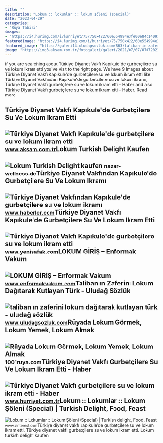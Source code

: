 ```yaml
---
title: ""
description: "Lokum :: lokumlar :: lokum şöleni (special)"
date: "2023-04-29"
categories:
- "Ruya Tabiri"
images:
- "https://i4.hurimg.com/i/hurriyet/75/750x422/60e554994e3fe00e84c14091.jpg"
featuredImage: "https://i4.hurimg.com/i/hurriyet/75/750x422/60e554994e3fe00e84c14091.jpg"
featured_image: "https://galeri14.uludagsozluk.com/863/taliban-in-zaferini-lokum-dagitarak-kutlayan-turk_2176827.jpg"
image: "https://img3.aksam.com.tr/fotogaleri/galeri/2021/07/07/0707202116256455348283f9e7.jpg"
---
```


If you are searching about Türkiye Diyanet Vakfı Kapıkule'de gurbetçilere su ve lokum ikram etti you've visit to the right page. We have 9 Images about Türkiye Diyanet Vakfı Kapıkule'de gurbetçilere su ve lokum ikram etti like Türkiye Diyanet Vakfından Kapıkule'de gurbetçilere su ve lokum ikramı, Türkiye Diyanet Vakfı gurbetçilere su ve lokum ikram etti - Haber and also Türkiye Diyanet Vakfı gurbetçilere su ve lokum ikram etti - Haber. Read more:

Türkiye Diyanet Vakfı Kapıkule'de Gurbetçilere Su Ve Lokum Ikram Etti
---------------------------------------------------------------------

 ![Türkiye Diyanet Vakfı Kapıkule'de gurbetçilere su ve lokum ikram etti](https://img3.aksam.com.tr/fotogaleri/galeri/2021/07/07/0707202116256455348283f9e7.jpg) <small>www.aksam.com.tr</small>Lokum Turkish Delight Kaufen
----------------------------

 ![Lokum Turkish Delight kaufen](https://nazar-wellness.de/media/image/product/3778/md/lokum-turkish-delight-granatapfel-400-g-peram.jpg) <small>nazar-wellness.de</small>Türkiye Diyanet Vakfından Kapıkule'de Gurbetçilere Su Ve Lokum Ikramı
---------------------------------------------------------------------

 ![Türkiye Diyanet Vakfından Kapıkule'de gurbetçilere su ve lokum ikramı](https://i.hbrcdn.com/haber/2020/07/20/turkiye-diyanet-vakfindan-kapikule-de-gurbetc-13435385_amp.jpg) <small>www.haberler.com</small>Türkiye Diyanet Vakfı Kapıkule'de Gurbetçilere Su Ve Lokum Ikram Etti
---------------------------------------------------------------------

 ![Türkiye Diyanet Vakfı Kapıkule'de gurbetçilere su ve lokum ikram etti](https://img.piri.net/resim/imagecrop/2021/07/07/09/55/resized_38b5e-0939_tur_picture_20210707_25008514_25008508.jpg) <small>www.yenisafak.com</small>LOKUM GİRİŞ – Enformak Vakum
----------------------------

 ![LOKUM GİRİŞ – Enformak Vakum](http://www.enformakvakum.com/wp-content/uploads/2018/08/LOKUM-GİRİŞ.jpg) <small>www.enformakvakum.com</small>Taliban ın Zaferini Lokum Dağıtarak Kutlayan Türk - Uludağ Sözlük
-----------------------------------------------------------------

 ![taliban ın zaferini lokum dağıtarak kutlayan türk - uludağ sözlük](https://galeri14.uludagsozluk.com/863/taliban-in-zaferini-lokum-dagitarak-kutlayan-turk_2176827.jpg) <small>www.uludagsozluk.com</small>Rüyada Lokum Görmek, Lokum Yemek, Lokum Almak
---------------------------------------------

 ![Rüyada Lokum Görmek, Lokum Yemek, Lokum Almak](https://1001ruya.com/wp-content/uploads/Ruyada-Lokum-Gorme-Lokum-Yemek-ruyada-Lokum-Almak-ne-demek-diyanet-islami-1024x576.jpg) <small>1001ruya.com</small>Türkiye Diyanet Vakfı Gurbetçilere Su Ve Lokum Ikram Etti - Haber
-----------------------------------------------------------------

 ![Türkiye Diyanet Vakfı gurbetçilere su ve lokum ikram etti - Haber](https://i4.hurimg.com/i/hurriyet/75/750x422/60e554994e3fe00e84c14091.jpg) <small>www.hurriyet.com.tr</small>Lokum :: Lokumlar :: Lokum Şöleni (Special) | Turkish Delight, Food, Feast
--------------------------------------------------------------------------

 ![Lokum :: Lokumlar :: Lokum Şöleni (Special) | Turkish delight, Food, Feast](https://i.pinimg.com/originals/65/f3/de/65f3de4527fe04662e149a57d5eb5d81.jpg) <small>www.pinterest.com</small>Türkiye diyanet vakfı kapıkule'de gurbetçilere su ve lokum ikram etti. Türkiye diyanet vakfı gurbetçilere su ve lokum ikram etti. Lokum turkish delight kaufen
